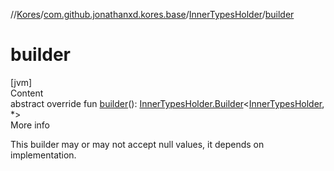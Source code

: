 //[Kores](../../index.md)/[com.github.jonathanxd.kores.base](../index.md)/[InnerTypesHolder](index.md)/[builder](builder.md)



# builder  
[jvm]  
Content  
abstract override fun [builder](builder.md)(): [InnerTypesHolder.Builder](-builder/index.md)<[InnerTypesHolder](index.md), *>  
More info  


This builder may or may not accept null values, it depends on implementation.

  



